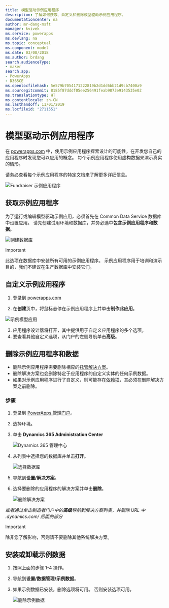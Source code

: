 ```yaml
---
title: 模型驱动示例应用程序
description: 了解如何获取、自定义和删除模型驱动示例应用程序。
documentationcenter: na
author: mr-dang-msft
manager: kvivek
ms.service: powerapps
ms.devlang: na
ms.topic: conceptual
ms.component: model
ms.date: 03/08/2018
ms.author: brdang
search.audienceType:
- maker
search.app:
- PowerApps
- D365CE
ms.openlocfilehash: 5e579b7054171222819b2d1dd6bb21d9cb7400a9
ms.sourcegitcommit: 8185f87dddf05ee256491feab9873e9143535e02
ms.translationtype: HT
ms.contentlocale: zh-CN
ms.lasthandoff: 11/01/2019
ms.locfileid: "2711551"
---
```

# <a name="model-driven-sample-apps"></a>模型驱动示例应用程序

在 [powerapps.com](https://powerapps.com) 中，使用示例应用程序探索设计的可能性，在开发您自己的应用程序时发现您可以应用的概念。 每个示例应用程序使用虚构数据来演示真实的情形。 

请务必查看每个示例应用程序的特定文档来了解更多详细信息。 

![Fundraiser 示例应用程序](media/overview-model-driven-samples/fundraiser-app1.png)


## <a name="get-sample-apps"></a>获取示例应用程序

为了运行或编辑模型驱动示例应用，必须首先在 Common Data Service 数据库中设置应用。 请先创建试用环境和数据库，并务必选中**包含示例应用程序和数据**。

![创建数据库](media/overview-model-driven-samples/create-database1.png)


> [!IMPORTANT]
> 此选项在数据库中安装所有可用的示例应用程序。 示例应用程序用于培训和演示目的，我们不建议在生产数据库中安装它们。 

## <a name="customize-a-sample-app"></a>自定义示例应用程序

1. 登录到 [powerapps.com](https://powerapps.com)  

    

2. 在**创建**页中，将鼠标悬停在示例应用程序上并单击**制作此应用**。

![示例模型应用](media/overview-model-driven-samples/model-driven-create-page-sample.png)

3. 应用程序设计器将打开，其中提供用于自定义应用程序的多个选项。 
4. 要查看其他自定义选项，从门户的左侧导航单击**高级**。

## <a name="remove-sample-apps-and-data"></a>删除示例应用程序和数据 
- 删除示例应用程序需要删除相应的[托管解决方案](https://docs.microsoft.com/dynamics365/customer-engagement/developer/uninstall-delete-solution)。 
- 删除解决方案也会删除特定于应用程序的自定义实体的任何示例数据。
- 如果对示例应用程序进行了自定义，则可能存在[依赖项](https://docs.microsoft.com/dynamics365/customer-engagement/developer/dependency-tracking-solution-components)，其必须在删除解决方案之前删除。

### <a name="steps"></a>步骤
1. 登录到 [PowerApps 管理门户](https://admin.powerapps.com)。

2. 选择环境。

3. 单击 **Dynamics 365 Administration Center** 

    ![Dynamics 365 管理中心](media/overview-model-driven-samples/admin-center.png)

4. 从列表中选择您的数据库并单击**打开**。

    ![选择数据库](media/overview-model-driven-samples/select-database.png)

5. 导航到**设置/解决方案**。

6. 选择要删除的应用程序的解决方案并单击**删除**。

    ![删除解决方案](media/overview-model-driven-samples/delete-solution.png)

*或者通过单击制造者门户中的**高级**导航到解决方案列表，并删除 URL 中 .dynamics.com/ 后面的部分*

> [!IMPORTANT]
> 除非您了解影响，否则请不要删除其他系统解决方案。

## <a name="install-or-uninstall-sample-data"></a>安装或卸载示例数据
1. 按照上面的步骤 1-4 操作。
2. 导航到**设置/数据管理/示例数据**。
3. 如果示例数据已安装，删除选项将可用。 否则安装选项可用。 

    ![删除示例数据](media/overview-model-driven-samples/remove-sample-data.png)




